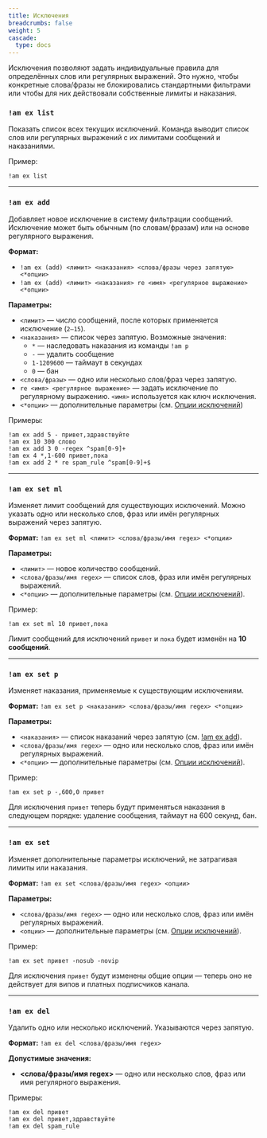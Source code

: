 ```yaml
---
title: Исключения
breadcrumbs: false
weight: 5
cascade:
  type: docs
---
```


Исключения позволяют задать индивидуальные правила для определённых слов или регулярных выражений. Это нужно, чтобы конкретные слова/фразы не блокировались стандартными фильтрами или чтобы для них действовали собственные лимиты и наказания.

### `!am ex list`
Показать список всех текущих исключений. Команда выводит список слов или регулярных выражений с их лимитами сообщений и наказаниями.

Пример:
```text
!am ex list
```

---

### `!am ex add`
Добавляет новое исключение в систему фильтрации сообщений. Исключение может быть обычным (по словам/фразам) или на основе регулярного выражения.

**Формат:**
- `!am ex (add) <лимит> <наказания> <слова/фразы через запятую> <*опции>`
- `!am ex (add) <лимит> <наказания> re <имя> <регулярное выражение> <*опции>`

**Параметры:**
- `<лимит>` — число сообщений, после которых применяется исключение (`2–15`).
- `<наказания>` — список через запятую. Возможные значения:
  - `*` — наследовать наказания из команды `!am p`
  - `-` — удалить сообщение
  - `1-1209600` — таймаут в секундах
  - `0` — бан
- `<слова/фразы>` — одно или несколько слов/фраз через запятую.
- `re <имя> <регулярное выражение>` — задать исключение по регулярному выражению. `<имя>` используется как ключ исключения.
- `<*опции>` — дополнительные параметры (см. [Опции исключений](exceptions-options))

Примеры:
```text
!am ex add 5 - привет,здравствуйте
!am ex 10 300 слово
!am ex add 3 0 -regex ^spam[0-9]+
!am ex 4 *,1-600 привет,пока
!am ex add 2 * re spam_rule ^spam[0-9]+$
```

---

### `!am ex set ml`
Изменяет лимит сообщений для существующих исключений. Можно указать одно или несколько слов, фраз или имён регулярных выражений через запятую.

**Формат:**
`!am ex set ml <лимит> <слова/фразы/имя regex> <*опции>`

**Параметры:**
- `<лимит>` — новое количество сообщений.
- `<слова/фразы/имя regex>` — список слов, фраз или имён регулярных выражений.
- `<*опции>` — дополнительные параметры (см. [Опции исключений](/antispam/exceptions-options)).

Пример:
```text
!am ex set ml 10 привет,пока
```
Лимит сообщений для исключений `привет` и `пока` будет изменён на **10 сообщений**.

---

### `!am ex set p`
Изменяет наказания, применяемые к существующим исключениям.

**Формат:**
`!am ex set p <наказания> <слова/фразы/имя regex> <*опции>`

**Параметры:**
- `<наказания>` — список наказаний через запятую (см. [!am ex add](#am-ex-add-лимит-наказания-словарагех)).
- `<слова/фразы/имя regex>` — одно или несколько слов, фраз или имён регулярных выражений.
- `<*опции>` — дополнительные параметры (см. [Опции исключений](/antispam/exceptions-options)).

Пример:
```text
!am ex set p -,600,0 привет
```
Для исключения `привет` теперь будут применяться наказания в следующем порядке: удаление сообщения, таймаут на 600 секунд, бан.

---

### `!am ex set`
Изменяет дополнительные параметры исключений, не затрагивая лимиты или наказания.

**Формат:**
`!am ex set <слова/фразы/имя regex> <опции>`

**Параметры:**
- `<слова/фразы/имя regex>` — одно или несколько слов, фраз или имён регулярных выражений.
- `<опции>` — дополнительные параметры (см. [Опции исключений](/antispam/exceptions-options)).

Пример:
```text
!am ex set привет -nosub -novip
```
Для исключения `привет` будут изменены общие опции — теперь оно не действует для випов и платных подписчиков канала.

---

### `!am ex del`
Удалить одно или несколько исключений. Указываются через запятую.

**Формат:**
`!am ex del <слова/фразы/имя regex>`

**Допустимые значения:**
- **<слова/фразы/имя regex>** — одно или несколько слов, фраз или имя регулярного выражения.

Примеры:
```text
!am ex del привет
!am ex del привет,здравствуйте
!am ex del spam_rule
```

